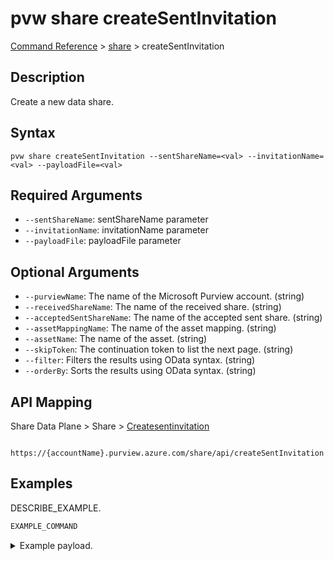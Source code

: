 # pvw share createSentInvitation
[Command Reference](../../../README.md#command-reference) > [share](./main.md) > createSentInvitation

## Description
Create a new data share.

## Syntax
```
pvw share createSentInvitation --sentShareName=<val> --invitationName=<val> --payloadFile=<val>
```

## Required Arguments
- `--sentShareName`: sentShareName parameter
- `--invitationName`: invitationName parameter
- `--payloadFile`: payloadFile parameter

## Optional Arguments
- `--purviewName`: The name of the Microsoft Purview account. (string)
- `--receivedShareName`: The name of the received share. (string)
- `--acceptedSentShareName`: The name of the accepted sent share. (string)
- `--assetMappingName`: The name of the asset mapping. (string)
- `--assetName`: The name of the asset. (string)
- `--skipToken`: The continuation token to list the next page. (string)
- `--filter`: Filters the results using OData syntax. (string)
- `--orderBy`: Sorts the results using OData syntax. (string)

## API Mapping
Share Data Plane > Share > [Createsentinvitation]()
```
 https://{accountName}.purview.azure.com/share/api/createSentInvitation
```

## Examples
DESCRIBE_EXAMPLE.
```powershell
EXAMPLE_COMMAND
```
<details><summary>Example payload.</summary>
<p>

```json
PASTE_JSON_HERE
```
</p>
</details>